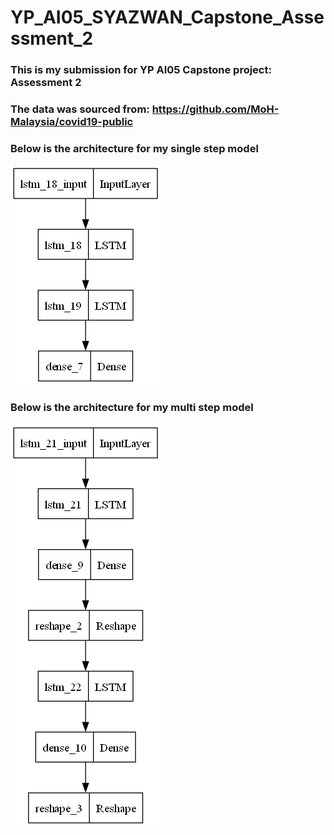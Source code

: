 # YP_AI05_SYAZWAN_Capstone_Assessment_2
 
### This is my submission for YP AI05 Capstone project: Assessment 2
### The data was sourced from: https://github.com/MoH-Malaysia/covid19-public

### Below is the architecture for my single step model
![This is single step model](./single_step.png)

### Below is the architecture for my multi step model
![This is multi step model](./multi_step.png)